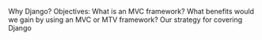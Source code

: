 Why Django?
Objectives:
What is an MVC framework?
What benefits would we gain by using an MVC or MTV framework?
Our strategy for covering Django